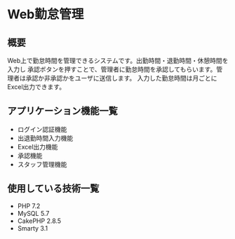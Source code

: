 # Web勤怠管理


## 概要
Web上で勤怠時間を管理できるシステムです。出勤時間・退勤時間・休憩時間を入力し
承認ボタンを押すことで、管理者に勤怠時間を承認してもらいます。管理者は承認か非承認かをユーザに送信します。
入力した勤怠時間は月ごとにExcel出力できます。

## アプリケーション機能一覧
* ログイン認証機能
* 出退勤時間入力機能
* Excel出力機能
* 承認機能
* スタッフ管理機能

## 使用している技術一覧
* PHP 7.2
* MySQL 5.7
* CakePHP 2.8.5
* Smarty 3.1
